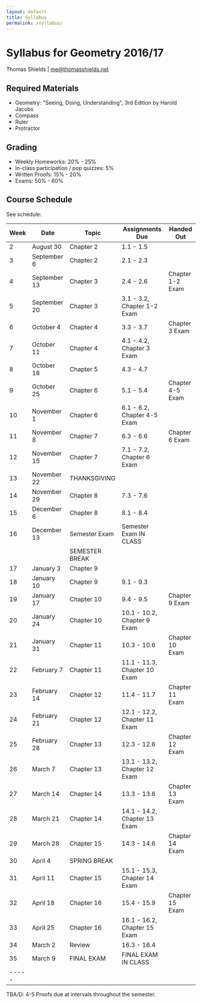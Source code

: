 ```yaml
---
layout: default
title: Syllabus
permalink: /syllabus/
---
```



# Syllabus for Geometry 2016/17

Thomas Shields | <a href='mailto:me@thomasshields.net'>me@thomasshields.net</a>


## Required Materials
- Geometry: "Seeing, Doing, Understanding", 3rd Edition by Harold Jacobs
- Compass
- Ruler
- Protractor

## Grading
- Weekly Homeworks: 20% - 25%
- In-class participation / pop quizzes: 5%
- Written Proofs: 15% - 20%
- Exams: 50% - 60%

## Course Schedule

See schedule:


| Week  | Date          | Topic         | Assignments Due               | Handed Out        |
|-------|---------------|---------------|-------------------------------|-------------------|
|   2   | August 30     | Chapter 2     | 1.1 - 1.5                     |                   |
|   3   | September 6   | Chapter 2     | 2.1 - 2.3                     |                   |
|   4   | September 13  | Chapter 3     | 2.4 - 2.6                     | Chapter 1-2 Exam  |
|   5   | September 20  | Chapter 3     | 3.1 - 3.2, Chapter 1-2 Exam   |                   |
|   6   | October 4     | Chapter 4     | 3.3 - 3.7                     | Chapter 3 Exam    |
|   7   | October 11    | Chapter 4     | 4.1 - 4.2, Chapter 3 Exam     |                   |
|   8   | October 18    | Chapter 5     | 4.3 - 4.7                     | 					|
|   9   | October 25    | Chapter 6     | 5.1 - 5.4						| Chapter 4-5 Exam  |
|  10   | November 1    | Chapter 6     | 6.1 - 6.2, Chapter 4-5 Exam	|					|
|  11   | November 8    | Chapter 7 	| 6.3 - 6.6						| Chapter 6 Exam	|
|  12   | November 15   | Chapter 7     | 7.1 - 7.2, Chapter 6 Exam		|					|
|  13   | November 22   | THANKSGIVING  |                               |                   |
|  14   | November 29   | Chapter 8     | 7.3 - 7.6						|					|
|  15   | December 6    | Chapter 8     | 8.1 - 8.4						|					|
|  16   | December 13   | Semester Exam | Semester Exam IN CLASS		|					|
| 		| 				| SEMESTER BREAK|								|					|
|  17   | January 3   	| Chapter 9 	| 								|					|
|  18   | January 10   	| Chapter 9 	| 9.1 - 9.3						|					|
|  19   | January 17   	| Chapter 10 	| 9.4 - 9.5						| Chapter 9 Exam 	|
|  20   | January 24   	| Chapter 10 	| 10.1 - 10.2, Chapter 9 Exam	|					|
|  21   | January 31   	| Chapter 11 	| 10.3 - 10.6					| Chapter 10 Exam   |
|  22   | February 7   	| Chapter 11 	| 11.1 - 11.3, Chapter 10 Exam	|					|
|  23   | February 14	| Chapter 12 	| 11.4 - 11.7					| Chapter 11 Exam   |
|  24   | February 21	| Chapter 12 	| 12.1 - 12.2, Chapter 11 Exam	|					|
|  25   | February 28	| Chapter 13 	| 12.3 - 12.6					| Chapter 12 Exam   |
|  26   | March 7 		| Chapter 13 	| 13.1 - 13.2, Chapter 12 Exam	|					|
|  27   | March 14		| Chapter 14 	| 13.3 - 13.6					| Chapter 13 Exam   |
|  28   | March 21		| Chapter 14 	| 14.1 - 14.2, Chapter 13 Exam	|					|
|  29   | March 28		| Chapter 15 	| 14.3 - 14.6					| Chapter 14 Exam   |
|  30   | April 4		| SPRING BREAK  |								|					|
|  31   | April 11	 	| Chapter 15	| 15.1 - 15.3, Chapter 14 Exam  |					|
|  32   | April 18		| Chapter 16 	| 15.4 - 15.9					| Chapter 15 Exam   |
|  33   | April 25	 	| Chapter 16	| 16.1 - 16.2, Chapter 15 Exam  |					|
|  34   | March 2	 	| Review		| 16.3 - 16.4					|					|
|  35   | March 9	 	| FINAL EXAM 	| FINAL EXAM IN CLASS			|					|
|-----


TBA/D: 4-5 Proofs due at intervals throughout the semester.






